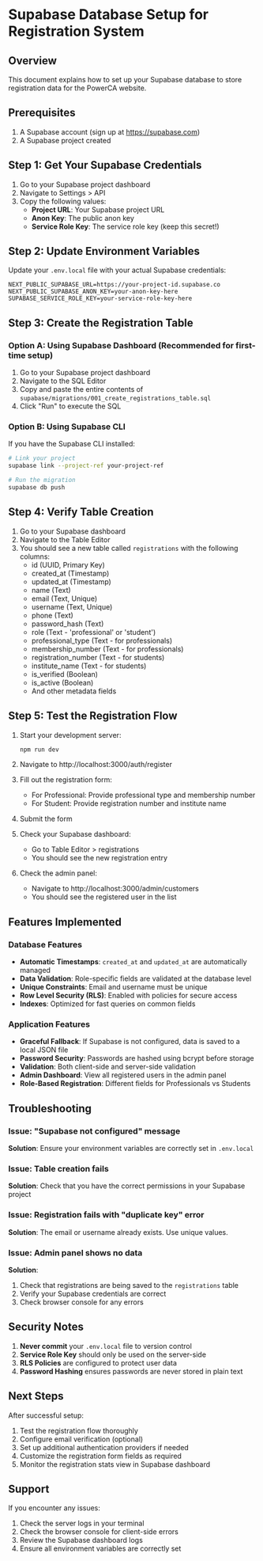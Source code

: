 # Supabase Database Setup for Registration System

## Overview
This document explains how to set up your Supabase database to store registration data for the PowerCA website.

## Prerequisites
1. A Supabase account (sign up at https://supabase.com)
2. A Supabase project created

## Step 1: Get Your Supabase Credentials

1. Go to your Supabase project dashboard
2. Navigate to Settings > API
3. Copy the following values:
   - **Project URL**: Your Supabase project URL
   - **Anon Key**: The public anon key
   - **Service Role Key**: The service role key (keep this secret!)

## Step 2: Update Environment Variables

Update your `.env.local` file with your actual Supabase credentials:

```env
NEXT_PUBLIC_SUPABASE_URL=https://your-project-id.supabase.co
NEXT_PUBLIC_SUPABASE_ANON_KEY=your-anon-key-here
SUPABASE_SERVICE_ROLE_KEY=your-service-role-key-here
```

## Step 3: Create the Registration Table

### Option A: Using Supabase Dashboard (Recommended for first-time setup)

1. Go to your Supabase project dashboard
2. Navigate to the SQL Editor
3. Copy and paste the entire contents of `supabase/migrations/001_create_registrations_table.sql`
4. Click "Run" to execute the SQL

### Option B: Using Supabase CLI

If you have the Supabase CLI installed:

```bash
# Link your project
supabase link --project-ref your-project-ref

# Run the migration
supabase db push
```

## Step 4: Verify Table Creation

1. Go to your Supabase dashboard
2. Navigate to the Table Editor
3. You should see a new table called `registrations` with the following columns:
   - id (UUID, Primary Key)
   - created_at (Timestamp)
   - updated_at (Timestamp)
   - name (Text)
   - email (Text, Unique)
   - username (Text, Unique)
   - phone (Text)
   - password_hash (Text)
   - role (Text - 'professional' or 'student')
   - professional_type (Text - for professionals)
   - membership_number (Text - for professionals)
   - registration_number (Text - for students)
   - institute_name (Text - for students)
   - is_verified (Boolean)
   - is_active (Boolean)
   - And other metadata fields

## Step 5: Test the Registration Flow

1. Start your development server:
   ```bash
   npm run dev
   ```

2. Navigate to http://localhost:3000/auth/register

3. Fill out the registration form:
   - For Professional: Provide professional type and membership number
   - For Student: Provide registration number and institute name

4. Submit the form

5. Check your Supabase dashboard:
   - Go to Table Editor > registrations
   - You should see the new registration entry

6. Check the admin panel:
   - Navigate to http://localhost:3000/admin/customers
   - You should see the registered user in the list

## Features Implemented

### Database Features
- **Automatic Timestamps**: `created_at` and `updated_at` are automatically managed
- **Data Validation**: Role-specific fields are validated at the database level
- **Unique Constraints**: Email and username must be unique
- **Row Level Security (RLS)**: Enabled with policies for secure access
- **Indexes**: Optimized for fast queries on common fields

### Application Features
- **Graceful Fallback**: If Supabase is not configured, data is saved to a local JSON file
- **Password Security**: Passwords are hashed using bcrypt before storage
- **Validation**: Both client-side and server-side validation
- **Admin Dashboard**: View all registered users in the admin panel
- **Role-Based Registration**: Different fields for Professionals vs Students

## Troubleshooting

### Issue: "Supabase not configured" message
**Solution**: Ensure your environment variables are correctly set in `.env.local`

### Issue: Table creation fails
**Solution**: Check that you have the correct permissions in your Supabase project

### Issue: Registration fails with "duplicate key" error
**Solution**: The email or username already exists. Use unique values.

### Issue: Admin panel shows no data
**Solution**:
1. Check that registrations are being saved to the `registrations` table
2. Verify your Supabase credentials are correct
3. Check browser console for any errors

## Security Notes

1. **Never commit** your `.env.local` file to version control
2. **Service Role Key** should only be used on the server-side
3. **RLS Policies** are configured to protect user data
4. **Password Hashing** ensures passwords are never stored in plain text

## Next Steps

After successful setup:
1. Test the registration flow thoroughly
2. Configure email verification (optional)
3. Set up additional authentication providers if needed
4. Customize the registration form fields as required
5. Monitor the registration stats view in Supabase dashboard

## Support

If you encounter any issues:
1. Check the server logs in your terminal
2. Check the browser console for client-side errors
3. Review the Supabase dashboard logs
4. Ensure all environment variables are correctly set